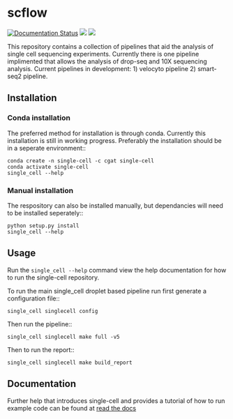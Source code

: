 # scflow

<p align="left">
	<a href='https://single-cell.readthedocs.io/en/latest/?badge=latest'>
    <img src='https://readthedocs.org/projects/single-cell/badge/?version=latest' alt='Documentation Status' /></a>
	<a href="https://travis-ci.com/Acribbs/single-cell.svg?branch=master", alt="Travis">
		<img src="https://travis-ci.com/Acribbs/single-cell.svg?branch=master" /></a>
	<a href="https://twitter.com/CribbsP?lang=en", alt="Twitter followers">
		<img src="https://img.shields.io/twitter/url/http/shields.io.svg?style=social&logo=twitter" /></a>
</p>


This repository contains a collection of pipelines that aid the analysis of single cell sequencing experiments. Currently there is one pipeline implimented that allows the analysis of drop-seq and 10X sequencing analysis. Current pipelines in development: 1) velocyto pipeline 2) smart-seq2 pipeline.

## Installation

### Conda installation

The preferred method for installation is through conda. Currently this installation is still in working progress. Preferably the 
installation should be in a seperate environment::

    conda create -n single-cell -c cgat single-cell
    conda activate single-cell
    single_cell --help
   
### Manual installation

The respository can also be installed manually, but dependancies will need to be installed seperately::

    python setup.py install
    single_cell --help
    
## Usage

Run the ``single_cell --help`` command view the help documentation for how to run the single-cell repository.

To run the main single_cell droplet based pipeline run first generate a configuration file::

    single_cell singlecell config

Then run the pipeline::

    single_cell singlecell make full -v5
    
Then to run the report::

    single_cell singlecell make build_report
    
## Documentation

Further help that introduces single-cell and provides a tutorial of how to run example
code can be found at [read the docs](http://single-cell.readthedocs.io/)

